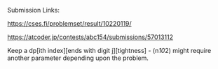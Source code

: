 Submission Links:

https://cses.fi/problemset/result/10220119/

https://atcoder.jp/contests/abc154/submissions/57013112

Keep a dp[ith index][ends with digit j][tightness] - (n*10*2) might require another parameter depending upon the problem.

